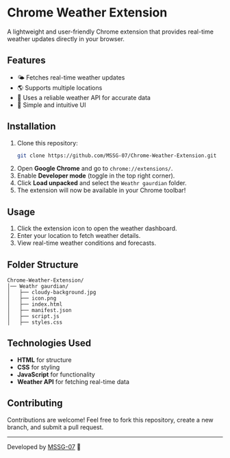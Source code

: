# Chrome Weather Extension

A lightweight and user-friendly Chrome extension that provides real-time weather updates directly in your browser.

## Features
- 🌤️ Fetches real-time weather updates
- 🌎 Supports multiple locations
- 📡 Uses a reliable weather API for accurate data
- 🎨 Simple and intuitive UI

## Installation
1. Clone this repository:
   ```sh
   git clone https://github.com/MSSG-07/Chrome-Weather-Extension.git
   ```
2. Open **Google Chrome** and go to `chrome://extensions/`.
3. Enable **Developer mode** (toggle in the top right corner).
4. Click **Load unpacked** and select the `Weathr gaurdian` folder.
5. The extension will now be available in your Chrome toolbar!

## Usage
1. Click the extension icon to open the weather dashboard.
2. Enter your location to fetch weather details.
3. View real-time weather conditions and forecasts.

## Folder Structure
```
Chrome-Weather-Extension/
│── Weathr gaurdian/
│   ├── cloudy-background.jpg
│   ├── icon.png
│   ├── index.html
│   ├── manifest.json
│   ├── script.js
│   ├── styles.css
```

## Technologies Used
- **HTML** for structure
- **CSS** for styling
- **JavaScript** for functionality
- **Weather API** for fetching real-time data

## Contributing
Contributions are welcome! Feel free to fork this repository, create a new branch, and submit a pull request.

---
Developed by [MSSG-07](https://github.com/MSSG-07) 🚀


